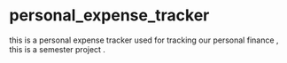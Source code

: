 # personal_expense_tracker
this is a personal expense tracker used for tracking our personal finance , this is a semester project .
